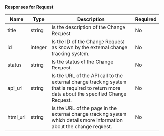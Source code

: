 **Responses for Request**

| Name | Type | Description | Required |
| ---- | ---- | ----------- | -------- |
| title | string | Is the description of the Change Request | No |
| id | integer | Is the ID of the Change Request as known by the external change tracking system. | No |
| status | string | Is the status of the Change Request. | No |
| api_url | string | Is the URL of the API call to the external change tracking system that is required to return more data about the specified Change Request. | No |
| html_url | string | Is the URL of the page in the external change tracking system which details more information about the change request. | No |